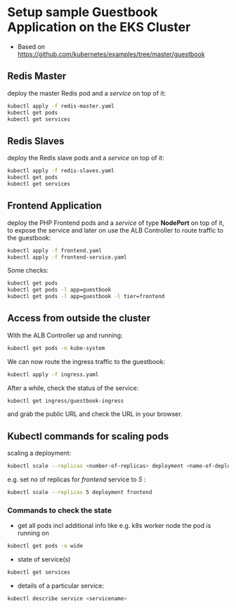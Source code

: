# Setup sample Guestbook Application on the EKS Cluster

- Based on https://github.com/kubernetes/examples/tree/master/guestbook

## Redis Master

deploy the master Redis pod and a _service_ on top of it:

```bash
kubectl apply -f redis-master.yaml
kubectl get pods
kubectl get services
```

## Redis Slaves

deploy the Redis slave pods and a _service_ on top of it:

```bash
kubectl apply -f redis-slaves.yaml
kubectl get pods
kubectl get services
```

## Frontend Application

deploy the PHP Frontend pods and a _service_ of type **NodePort** on top of it, to expose the service and later on use the ALB Controller to route traffic to the guestbook:

```bash
kubectl apply -f frontend.yaml
kubectl apply -f frontend-service.yaml
```

Some checks:

```bash
kubectl get pods
kubectl get pods -l app=guestbook
kubectl get pods -l app=guestbook -l tier=frontend
```

## Access from outside the cluster

With the ALB Controller up and running:

```bash
kubectl get pods -n kube-system
```

We can now route the ingress traffic to the guestbook:

```bash
kubectl apply -f ingress.yaml
```

After a while, check the status of the service:

```bash
kubectl get ingress/guestbook-ingress
```

and grab the public URL and check the URL in your browser.&nbsp;&nbsp;

## Kubectl commands for scaling pods

scaling a deployment:

```bash
kubectl scale --replicas <number-of-replicas> deployment <name-of-deployment>
```

e.g. set no of replicas for _frontend_ service to _5_ :

```bash
kubectl scale --replicas 5 deployment frontend
```

### Commands to check the state

- get all pods incl additional info like e.g. k8s worker node the pod is running on

```bash
kubectl get pods -o wide
```

- state of service(s)

```bash
kubectl get services
```

- details of a particular service:

```bash
kubectl describe service <servicename>
```
